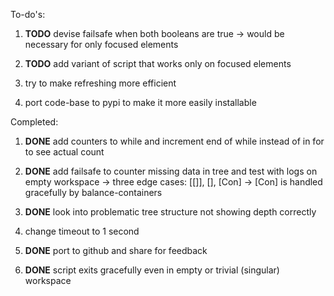To-do\'s:

1.  **TODO** devise failsafe when both booleans are true -\>
    would be necessary for only focused elements

2.  **TODO** add variant of script that works only on focused
    elements

3.  try to make refreshing more efficient

4.  port code-base to pypi to make it more easily installable

Completed:

1.  **DONE** add counters to while and increment end of while
    instead of in for to see actual count

2.  **DONE** add failsafe to counter missing data in tree and
    test with logs on empty workspace -\> three edge cases: \[\[\]\],
    \[\], \[Con\] -\> \[Con\] is handled gracefully by
    balance-containers

3.  **DONE** look into problematic tree structure not showing
    depth correctly

4.  change timeout to 1 second

5.  **DONE** port to github and share for feedback

6.  **DONE** script exits gracefully even in empty or trivial
    (singular) workspace
